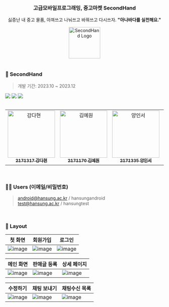 <div align="center">
  <h3>고급모바일프로그래밍, 중고마켓 SecondHand</h3>
    <p>싫증난 내 중고 물품, 아껴쓰고 나눠쓰고 바꿔쓰고 다시쓰자. <strong>"아나바다를 실천해요."</strong></p>
  <a href="https://github.com/5-potato/Advanced-Mobile-Programming">
    <img src="app/src/main/res/drawable/product.png" alt="SecondHand Logo" width="100" height="100">
  </a>
</div>
<br>

### 🛒 SecondHand
> 개발 기간: 2023.10 ~ 2023.12
<div align="left">
  <img src="https://img.shields.io/badge/android%20studio-%233DDC84.svg?&style=for-the-badge&logo=android%20studio&logoColor=white" />
  <img src="https://img.shields.io/badge/kotlin-%230095D5.svg?&style=for-the-badge&logo=kotlin&logoColor=white" />
  <img src="https://img.shields.io/badge/firebase-%23FFCA28.svg?&style=for-the-badge&logo=firebase&logoColor=black" />
</div> <br>
  <div align="center">
    <table>
    <tbody>
      <tr>
        <td align="center"><a href="https://github.com/hyeonda02"><img src="https://github.com/hyeonda02.png" width="150px;" alt="강다현"/><br /><sub><b>2171317 강다현</b></sub></a><br /></td>
        <td align="center"><a href="https://github.com/yewon0219"><img src="https://github.com/yewon0219.png" width="150px;" alt="김예원"/><br /><sub><b>2171170 김예원</b></sub></a><br /></td>
        <td align="center"><a href="https://github.com/sheepyis"><img src="https://github.com/sheepyis.png" width="150px;" alt="양인서"/><br /><sub><b>2171335 양인서</b></sub></a><br /></td>
        <td align="center"><a href="https://github.com/0hyujin"><img src="https://github.com/0hyujin.png" width="150px;" alt="오유진"/><br /><sub><b>2171431 오유진</b></sub></a><br /></td>
      </tr>
    </tbody>
  </table>
</div>
<br>

### 🙋‍♂ Users (이메일/비밀번호)
> android@hansung.ac.kr / hansungandroid <br>
> test@hansung.ac.kr / hansungtest
<br>

### 📱 Layout
| 첫 화면 | 회원가입 | 로그인 |
| --- | --- | --- |
| ![image](https://i.ibb.co/8D0jB4K/image.png) | ![image](https://i.ibb.co/PC9ptdS/image.png) | ![image](https://i.ibb.co/xs82xrz/image.png)|

| 메인 화면 | 판매글 등록 | 상세 페이지 |
| --- | --- | --- |
| ![image](https://i.ibb.co/LdDjw4z/image.png) | ![image](https://i.ibb.co/LQvvLDC/image.png) | ![image](https://i.ibb.co/Y0D3WjC/image.png) |

| 수정하기 | 채팅 보내기 | 채팅수신 목록 |
| --- | --- | --- |
|![image](https://i.ibb.co/z2S632R/image.png)|![image](https://i.ibb.co/hK4wtLq/image.png)|![image](https://i.ibb.co/9N2PvH8/image.png)|
